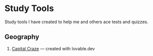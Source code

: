 # Study Tools
Study tools I have created to help me and others ace tests and quizzes.

## Geography
1. [Capital Craze](https://capital-craze.gordonli.dev) — created with lovable.dev
